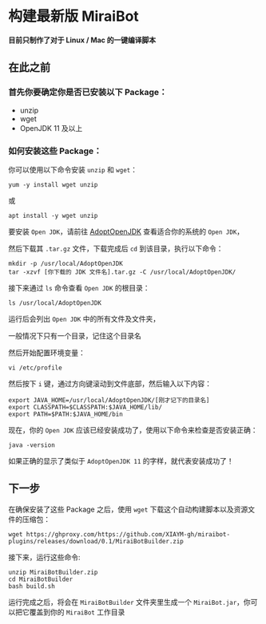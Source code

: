 # 构建最新版 MiraiBot

**目前只制作了对于 Linux / Mac 的一键编译脚本**

## 在此之前

### 首先你要确定你是否已安装以下 Package：
- unzip
- wget
- OpenJDK 11 及以上

### 如何安装这些 Package：

你可以使用以下命令安装 `unzip` 和 `wget`：
```shell
yum -y install wget unzip
```
或
```shell
apt install -y wget unzip
```
要安装 `Open JDK`，请前往 [AdoptOpenJDK](https://adoptopenjdk.net/releases.html) 查看适合你的系统的 `Open JDK`，

然后下载其 `.tar.gz` 文件，下载完成后 `cd` 到该目录，执行以下命令：
```shell
mkdir -p /usr/local/AdoptOpenJDK
tar -xzvf [你下载的 JDK 文件名].tar.gz -C /usr/local/AdoptOpenJDK/
```
接下来通过 `ls` 命令查看 `Open JDK` 的根目录：
```shell
ls /usr/local/AdoptOpenJDK
```
运行后会列出 `Open JDK` 中的所有文件及文件夹，

一般情况下只有一个目录，记住这个目录名

然后开始配置环境变量：
```shell
vi /etc/profile
```
然后按下 `i` 键，通过方向键滚动到文件底部，然后输入以下内容：
```
export JAVA_HOME=/usr/local/AdoptOpenJDK/[刚才记下的目录名]
export CLASSPATH=$CLASSPATH:$JAVA_HOME/lib/
export PATH=$PATH:$JAVA_HOME/bin
```

现在，你的 `Open JDK` 应该已经安装成功了，使用以下命令来检查是否安装正确：
```shell
java -version
```
如果正确的显示了类似于 `AdoptOpenJDK 11` 的字样，就代表安装成功了！

## 下一步
在确保安装了这些 Package 之后，使用 `wget` 下载这个自动构建脚本以及资源文件的压缩包：
```
wget https://ghproxy.com/https://github.com/XIAYM-gh/miraibot-plugins/releases/download/0.1/MiraiBotBuilder.zip
```

接下来，运行这些命令:
```shell
unzip MiraiBotBuilder.zip
cd MiraiBotBuilder
bash build.sh
```

运行完成之后，将会在 `MiraiBotBuilder` 文件夹里生成一个 `MiraiBot.jar`，你可以把它覆盖到你的 `MiraiBot` 工作目录
